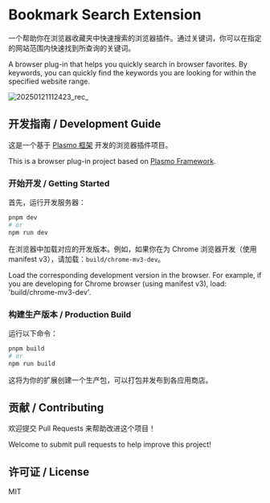 # Bookmark Search Extension

一个帮助你在浏览器收藏夹中快速搜索的浏览器插件。通过关键词，你可以在指定的网站范围内快速找到所查询的关键词。

A browser plug-in that helps you quickly search in browser favorites. By keywords, you can quickly find the keywords you are looking for within the specified website range.

![20250121112423_rec_](https://github.com/user-attachments/assets/07ae4c46-e2eb-4d73-81b2-85698cff4d4b)


## 开发指南 / Development Guide

这是一个基于 [Plasmo 框架](https://docs.plasmo.com/) 开发的浏览器插件项目。

This is a browser plug-in project based on [Plasmo Framework](https://docs.plasmo.com/).

### 开始开发 / Getting Started

首先，运行开发服务器：

```bash
pnpm dev
# or
npm run dev
```

在浏览器中加载对应的开发版本。例如，如果你在为 Chrome 浏览器开发（使用 manifest v3），请加载：`build/chrome-mv3-dev`。

Load the corresponding development version in the browser. For example, if you are developing for Chrome browser (using manifest v3), load: 'build/chrome-mv3-dev'.

### 构建生产版本 / Production Build

运行以下命令：

```bash
pnpm build
# or
npm run build
```

这将为你的扩展创建一个生产包，可以打包并发布到各应用商店。

## 贡献 / Contributing

欢迎提交 Pull Requests 来帮助改进这个项目！

Welcome to submit pull requests to help improve this project!

## 许可证 / License

MIT
